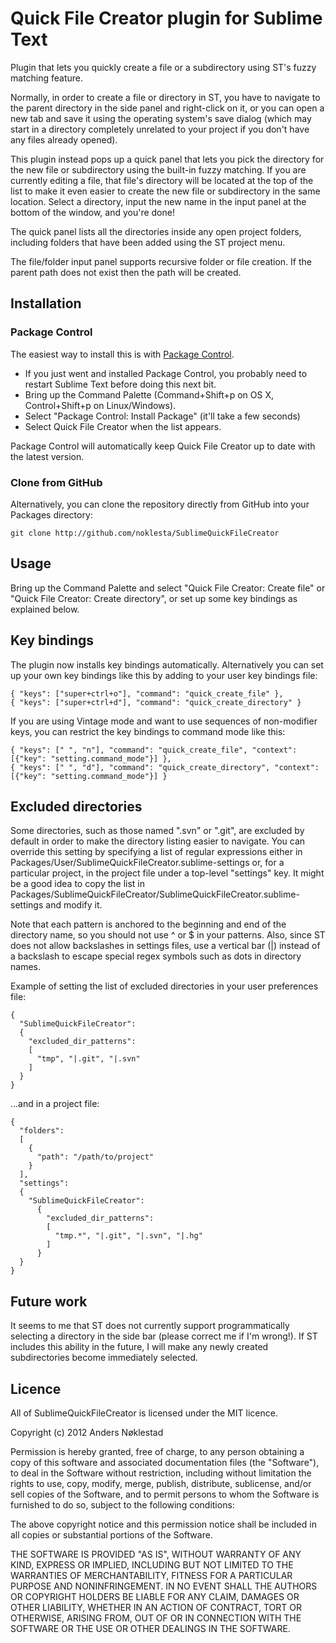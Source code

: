 # Quick File Creator plugin for Sublime Text

Plugin that lets you quickly create a file or a subdirectory using ST's fuzzy
matching feature.

Normally, in order to create a file or directory in ST, you have to navigate
to the parent directory in the side panel and right-click on it, or you can open a new
tab and save it using the operating system's save dialog (which may start in a
directory completely unrelated to your project if you don't have any files
already opened).

This plugin instead pops up a quick panel that lets you pick the directory for
the new file or subdirectory using the built-in fuzzy matching. If you are
currently editing a file, that file's directory will be located at the top of
the list to make it even easier to create the new file or subdirectory in the
same location. Select a directory, input the new name in the input panel at
the bottom of the window, and you're done!

The quick panel lists all the directories inside any open project folders,
including folders that have been added using the ST project menu.

The file/folder input panel supports recursive folder or file creation. If the
parent path does not exist then the path will be created.

## Installation

### Package Control

The easiest way to install this is with [Package
Control](http://wbond.net/sublime\_packages/package\_control).

 * If you just went and installed Package Control, you probably need to restart Sublime Text before doing this next bit.
 * Bring up the Command Palette (Command+Shift+p on OS X, Control+Shift+p on Linux/Windows).
 * Select "Package Control: Install Package" (it'll take a few seconds)
 * Select Quick File Creator when the list appears.

Package Control will automatically keep Quick File Creator up to date with the latest
version.

### Clone from GitHub

Alternatively, you can clone the repository directly from GitHub into your Packages directory:

    git clone http://github.com/noklesta/SublimeQuickFileCreator

## Usage

Bring up the Command Palette and select "Quick File Creator: Create file" or
"Quick File Creator: Create directory", or set up some key bindings as
explained below.

## Key bindings

The plugin now installs key bindings automatically. Alternatively you can set
up your own key bindings like this by adding to your user key bindings file:

    { "keys": ["super+ctrl+o"], "command": "quick_create_file" },
    { "keys": ["super+ctrl+d"], "command": "quick_create_directory" }

If you are using Vintage mode and want to use sequences of non-modifier keys,
you can restrict the key bindings to command mode like this:

    { "keys": [" ", "n"], "command": "quick_create_file", "context": [{"key": "setting.command_mode"}] },
    { "keys": [" ", "d"], "command": "quick_create_directory", "context": [{"key": "setting.command_mode"}] }

## Excluded directories

Some directories, such as those named ".svn" or ".git", are excluded by default
in order to make the directory listing easier to navigate. You can override
this setting by specifying a list of regular expressions either in
Packages/User/SublimeQuickFileCreator.sublime-settings or, for a particular
project, in the project file under a top-level "settings" key. It might be a
good idea to copy the list in
Packages/SublimeQuickFileCreator/SublimeQuickFileCreator.sublime-settings and
modify it.

Note that each pattern is anchored to the beginning and end of the directory
name, so you should not use ^ or $ in your patterns. Also, since ST does not
allow backslashes in settings files, use a vertical bar (|) instead of a
backslash to escape special regex symbols such as dots in directory names.

Example of setting the list of excluded directories in your user preferences file:

    {
      "SublimeQuickFileCreator": 
      {
        "excluded_dir_patterns": 
        [
          "tmp", "|.git", "|.svn"
        ]
      }
    }

...and in a project file:

    {
      "folders":
      [
        {
          "path": "/path/to/project"
        }
      ],
      "settings":
      {
        "SublimeQuickFileCreator":
          {
            "excluded_dir_patterns":
            [
              "tmp.*", "|.git", "|.svn", "|.hg"
            ]
          }
      }
    }

## Future work

It seems to me that ST does not currently support programmatically selecting
a directory in the side bar (please correct me if I'm wrong!). If ST includes
this ability in the future, I will make any newly created subdirectories
become immediately selected.

## Licence

All of SublimeQuickFileCreator is licensed under the MIT licence.

  Copyright (c) 2012 Anders Nøklestad

  Permission is hereby granted, free of charge, to any person obtaining a copy
  of this software and associated documentation files (the "Software"), to deal
  in the Software without restriction, including without limitation the rights
  to use, copy, modify, merge, publish, distribute, sublicense, and/or sell
  copies of the Software, and to permit persons to whom the Software is
  furnished to do so, subject to the following conditions:

  The above copyright notice and this permission notice shall be included in
  all copies or substantial portions of the Software.

  THE SOFTWARE IS PROVIDED "AS IS", WITHOUT WARRANTY OF ANY KIND, EXPRESS OR
  IMPLIED, INCLUDING BUT NOT LIMITED TO THE WARRANTIES OF MERCHANTABILITY,
  FITNESS FOR A PARTICULAR PURPOSE AND NONINFRINGEMENT. IN NO EVENT SHALL THE
  AUTHORS OR COPYRIGHT HOLDERS BE LIABLE FOR ANY CLAIM, DAMAGES OR OTHER
  LIABILITY, WHETHER IN AN ACTION OF CONTRACT, TORT OR OTHERWISE, ARISING FROM,
  OUT OF OR IN CONNECTION WITH THE SOFTWARE OR THE USE OR OTHER DEALINGS IN
  THE SOFTWARE.
